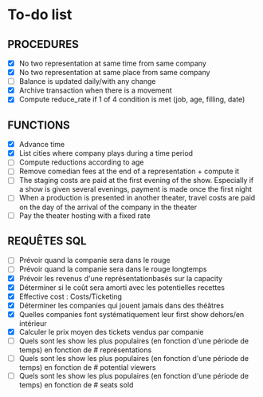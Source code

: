 # To-do list
## PROCEDURES
- [X] No two representation at same time from same company
- [X] No two representation at same place from same company
- [ ] Balance is updated daily/with any change
- [X] Archive transaction when there is a movement
- [X] Compute reduce_rate if 1 of 4 condition is met (job, age, filling, date)

## FUNCTIONS
- [x] Advance time
- [x] List cities where company plays during a time period
- [ ] Compute reductions according to age
- [ ] Remove comedian fees at the end of a representation + compute it
- [ ] The staging costs are paid at the first evening of the show. Especially if a show is given several evenings, payment is made once the first night
- [ ] When a production is presented in another theater, travel costs are paid on the day of the arrival of the company in the theater
- [ ] Pay the theater hosting with a fixed rate

## REQUÊTES SQL
- [ ] Prévoir quand la companie sera dans le rouge
- [ ] Prévoir quand la companie sera dans le rouge longtemps
- [X] Prévoir les revenus d'une représentationbasés sur la capacity 
- [X] Déterminer si le coût sera amorti avec les potentielles recettes
- [X] Effective cost : Costs/Ticketing
- [X] Déterminer les companies qui jouent jamais dans des théâtres
- [X] Quelles companies font systématiquement leur first show dehors/en intérieur
- [X] Calculer le prix moyen des tickets vendus par companie
- [ ] Quels sont les show les plus populaires (en fonction d'une période de temps) en fonction de # représentations
- [ ] Quels sont les show les plus populaires (en fonction d'une période de temps) en fonction de # potential viewers
- [ ] Quels sont les show les plus populaires (en fonction d'une période de temps) en fonction de # seats sold